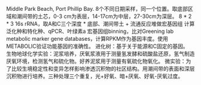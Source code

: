 Middle Park Beach, Port Phillip Bay. 8个不同日期采样，同一个位置。取底部区域和潮间带的土芯，0-3 cm为表层，14-17cm为中层，27-30cm为深层。
8 * 2 * 3  16s rRNA，取A和C三个深度 * 底部、潮间带土 + 流通反应堆做宏基因组
计算泛化种和特化种、qPCR、叶绿素a
宏基因组binning，比对Greening lab metabolic marker gene databases，计算RPKM作为基因丰度。使用METABOLIC验证功能基因的准确性。
进化树：基于关于能源和C固定的基因。
生物地球化学实验：泥浆培养，厌氧浆液用于测量氢发酵和硫酸盐还原，氢气制造厌氧环境，检测氢气和硫化物。好养泥浆用于测量有氧硫化物氧化。
微实验：为了比较生境稳定性和变异怎样影响渗透沉积物的社区结构。用潮间带的表面和深层沉积物进行培养。三种处理三个重复，光+好氧、暗+厌氧、好氧-厌氧过度。